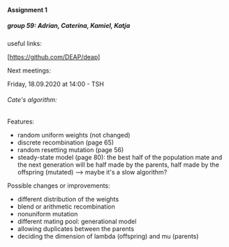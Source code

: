 #### Assignment 1
##### group 59: Adrian, Caterina, Kamiel, Katja

useful links:

[https://github.com/DEAP/deap]

Next meetings:

Friday, 18.09.2020 at 14:00 - TSH

###### Cate's algorithm:
Features:
- random uniform weights (not changed)
- discrete recombination (page 65)
- random resetting mutation (page 56)
- steady-state model (page 80): the best half of the population mate and the next generation will be half made by the parents, half made by the offspring (mutated) --> maybe it's a slow algorithm?

Possible changes or improvements:
- different distribution of the weights
- blend or arithmetic recombination
- nonuniform mutation
- different mating pool: generational model
- allowing duplicates between the parents
- deciding the dimension of lambda (offspring) and mu (parents)